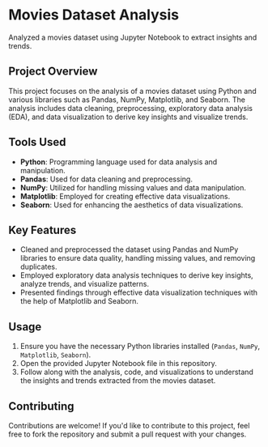 # Movies Dataset Analysis

Analyzed a movies dataset using Jupyter Notebook to extract insights and trends.

## Project Overview

This project focuses on the analysis of a movies dataset using Python and various libraries such as Pandas, NumPy, Matplotlib, and Seaborn. The analysis includes data cleaning, preprocessing, exploratory data analysis (EDA), and data visualization to derive key insights and visualize trends.

## Tools Used

- **Python**: Programming language used for data analysis and manipulation.
- **Pandas**: Used for data cleaning and preprocessing.
- **NumPy**: Utilized for handling missing values and data manipulation.
- **Matplotlib**: Employed for creating effective data visualizations.
- **Seaborn**: Used for enhancing the aesthetics of data visualizations.

## Key Features

- Cleaned and preprocessed the dataset using Pandas and NumPy libraries to ensure data quality, handling missing values, and removing duplicates.
- Employed exploratory data analysis techniques to derive key insights, analyze trends, and visualize patterns.
- Presented findings through effective data visualization techniques with the help of Matplotlib and Seaborn.

## Usage

1. Ensure you have the necessary Python libraries installed (`Pandas`, `NumPy`, `Matplotlib`, `Seaborn`).
2. Open the provided Jupyter Notebook file in this repository.
3. Follow along with the analysis, code, and visualizations to understand the insights and trends extracted from the movies dataset.

## Contributing

Contributions are welcome! If you'd like to contribute to this project, feel free to fork the repository and submit a pull request with your changes.
